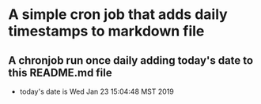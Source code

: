 A simple cron job that adds daily timestamps to markdown file
============================================================
## A chronjob run once daily adding today's date to this README.md file
* today's date is Wed Jan 23 15:04:48 MST 2019
